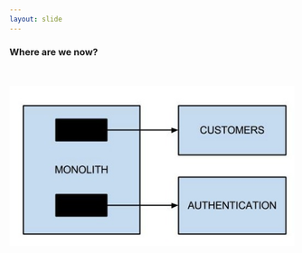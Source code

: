 ```yaml
---
layout: slide
---
```


### Where are we now?

&nbsp;<br /><br />
![Extract][extract]

[extract]: assets/images/extract.jpg
